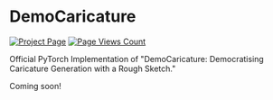 # DemoCaricature

[![Project Page](https://img.shields.io/badge/Project-Page-green.svg)](https://democaricature.github.io)
[![Page Views Count](https://badges.toozhao.com/badges/01HH2FQN0E8N63YV8DD088Q4KP/blue.svg)](https://badges.toozhao.com/stats/01HH2FQN0E8N63YV8DD088Q4KP "Get your own page views count badge on badges.toozhao.com")

Official PyTorch Implementation of "DemoCaricature: Democratising Caricature Generation with a Rough Sketch."

Coming soon!
